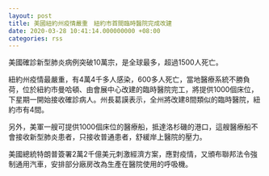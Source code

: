 ```yaml
---
layout: post
title: 美國紐約州疫情嚴重　紐約市首間臨時醫院完成改建
date: 2020-03-28 10:41:14.000000000 +08:00
categories: rss
---
```


美國確診新型肺炎病例突破10萬宗，是全球最多，超過1500人死亡。

紐約州疫情最嚴重，有4萬4千多人感染，600多人死亡，當地醫療系統不勝負荷，位於紐約市曼哈頓、由會展中心改建的臨時醫院完工，將提供1000個床位，下星期一開始接收確診病人。州長葛謨表示，全州將改建8間類似的臨時醫院，紐約市有4間。

另外，美軍一艘可提供1000個床位的醫療船，抵達洛杉磯的港口，這艘醫療船不會接收新型肺炎患者，只接收普通患者，舒緩岸上醫院的壓力。

美國總統特朗普簽署2萬2千億美元刺激經濟方案，應對疫情，又頒布聯邦法令強制通用汽車，安排部分廠房改為生產在醫院使用的呼吸機。
